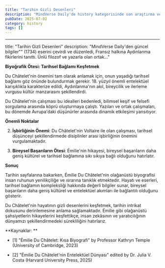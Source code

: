 ```yaml
---
title: "Tarihin Gizli Desenleri"
description: "MindVerse Daily'de history kategorisinde son araştırma ve içgörüler keşfedin."
pubDate: 2025-07-02
category: history
tags: []
---
```


---
title: "Tarihin Gizli Desenleri"
description: "MindVerse Daily'den güncel bilgiler"" (1734) eserini çevirdi ve düzenledi, Fransız halkına Aydınlanma fikirlerini tanıttı. Ünlü filozof ve yazarla olan ortak..."

**Biyoğrafik Ötesi: Tarihsel Bağlamı Keşfetmek**

Du Châtelet'nin önemini tam olarak anlamak için, onun yaşadığı tarihsel bağlamı göz önünde bulundurmak gerekir. 18. yüzyıl önemli entelektüel karışıklıkla karakterize edildi, Aydınlanma'nın akıl, bireycilik ve ilerleme vurgusu kültür manzarasını şekillendirdi.

Du Châtelet'nin çalışması bu idealleri bedenledi, bilimsel keşif ve felsefi sorgulama arasında köprü oluşturmaya çalıştı. Yazıları ve ortak çalışmaları, bu dönemde Avrupa'daki düşünürler arasında dinamik etkileşimi yansıtıyor.

**Önemli Noktalar**

2. **İşbirliğinin Önemi**: Du Châtelet'nin Voltaire ile olan çalışması, tarihsel düşünceyi şekillendirmede disiplinler arası işbirliğinin önemini vurgulamaktadır.

3. **Bireysel Başarıların Ötesi**: Émilie'nin hikayesi, bireysel başarıların daha geniş kültürel ve tarihsel bağlamına sıkı sıkıya bağlı olduğunu hatırlatır.

**Sonuç**

Tarihin sayfalarına bakarken, Émilie Du Châtelet'nin olağanüstü biyografisi insan ruhunun yenilikçiliğe ve ısrarına tanıklık etmektedir. Hayatı ve eserleri, tarihsel bağlamın kompleksliği hakkında değerli bilgiler sunar, bireysel başarıların daha geniş kültürel ve entelektüel akımları ile bağlantılı olduğunu gösterir.

Du Châtelet'nin hayatının gizli desenlerini keşfetmek, tarihin intrikat dokusunu derinlemesine anlama sağlamaktadır. Émilie gibi olağanüstü şahsiyetlerin hikayelerini keşfettikçe, insan zekâsının ve yaratıcılığının dünyamızı şekillendirmedeki sürekliliğini hatırlarız.

**Kaynaklar: **

* [1] "Émilie Du Châtelet: Kısa Biyografi" by Professor Kathryn Temple (University of Cambridge, 2023)

* [2] "Émilie Du Châtelet'nin Entelektüel Dünyası" edited by Dr. Julia V. Costa (Harvard University Press, 2025)